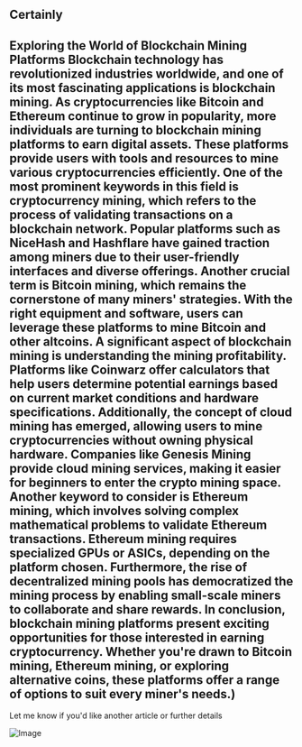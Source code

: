 Certainly
---
**Exploring the World of Blockchain Mining Platforms**
Blockchain technology has revolutionized industries worldwide, and one of its most fascinating applications is blockchain mining. As cryptocurrencies like Bitcoin and Ethereum continue to grow in popularity, more individuals are turning to blockchain mining platforms to earn digital assets. These platforms provide users with tools and resources to mine various cryptocurrencies efficiently.
One of the most prominent keywords in this field is **cryptocurrency mining**, which refers to the process of validating transactions on a blockchain network. Popular platforms such as NiceHash and Hashflare have gained traction among miners due to their user-friendly interfaces and diverse offerings. Another crucial term is **Bitcoin mining**, which remains the cornerstone of many miners' strategies. With the right equipment and software, users can leverage these platforms to mine Bitcoin and other altcoins.
A significant aspect of blockchain mining is understanding the **mining profitability**. Platforms like Coinwarz offer calculators that help users determine potential earnings based on current market conditions and hardware specifications. Additionally, the concept of **cloud mining** has emerged, allowing users to mine cryptocurrencies without owning physical hardware. Companies like Genesis Mining provide cloud mining services, making it easier for beginners to enter the crypto mining space.
Another keyword to consider is **Ethereum mining**, which involves solving complex mathematical problems to validate Ethereum transactions. Ethereum mining requires specialized GPUs or ASICs, depending on the platform chosen. Furthermore, the rise of **decentralized mining pools** has democratized the mining process by enabling small-scale miners to collaborate and share rewards.
In conclusion, blockchain mining platforms present exciting opportunities for those interested in earning cryptocurrency. Whether you're drawn to Bitcoin mining, Ethereum mining, or exploring alternative coins, these platforms offer a range of options to suit every miner's needs.)
---
Let me know if you'd like another article or further details

![Image](https://github.com/user-attachments/assets/d7419ec9-dc67-403f-bf28-8faea5f1f74f)
